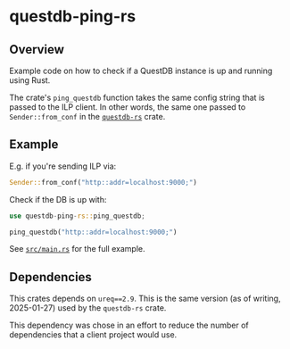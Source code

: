# questdb-ping-rs

## Overview

Example code on how to check if a QuestDB instance is up and running using Rust.

The crate's `ping_questdb` function takes the same config string that is passed
to the ILP client. In other words, the same one passed to `Sender::from_conf` in
the [`questdb-rs`](https://docs.rs/questdb-rs/latest/questdb/) crate.

## Example

E.g. if you're sending ILP via:

```rust
Sender::from_conf("http::addr=localhost:9000;")
```

Check if the DB is up with:

```rust
use questdb-ping-rs::ping_questdb;

ping_questdb("http::addr=localhost:9000;")
```

See [`src/main.rs`](src/main.rs) for the full example.

## Dependencies

This crates depends on `ureq==2.9`. This is the same version (as of writing,
2025-01-27) used by the `questdb-rs` crate.

This dependency was chose in an effort to reduce the number of dependencies
that a client project would use.

